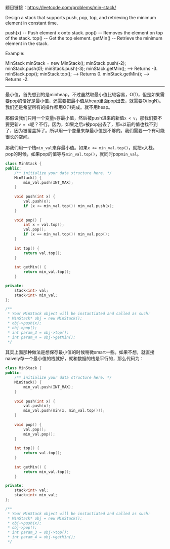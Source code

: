 题目链接：https://leetcode.com/problems/min-stack/

Design a stack that supports push, pop, top, and retrieving the minimum element in constant time.

push(x) -- Push element x onto stack.
pop() -- Removes the element on top of the stack.
top() -- Get the top element.
getMin() -- Retrieve the minimum element in the stack.

Example:

MinStack minStack = new MinStack();
minStack.push(-2);
minStack.push(0);
minStack.push(-3);
minStack.getMin();   --> Returns -3.
minStack.pop();
minStack.top();      --> Returns 0.
minStack.getMin();   --> Returns -2.

---

最小值，首先想到的是minheap。不过虽然取最小值比较容易，O(1)，但是如果需要pop的恰好是最小值，还需要把最小值从heap里面pop出去，就需要O(logN)。我们还是希望所有的操作都用O(1)完成。就不用heap。

那假设我们只用一个变量`v`存最小值，然后被push进来的新值`x < v`，那我们要不要更新`v = x`呢？不行。因为，如果之后`x`被pop出去了，那`v`以前的值也找不到了，因为被覆盖掉了。所以用一个变量来存最小值是不够的。我们需要一个有可能很长的空间。

那我们用一个栈`min_val`来存最小值。如果`x <= min_val.top()`，就把`x`入栈。pop的时候，如果pop的值等与`min_val.top()`，就同时pop`min_val`。

```cpp
class MinStack {
public:
    /** initialize your data structure here. */
    MinStack() {
        min_val.push(INT_MAX);        
    }
    
    void push(int x) {
        val.push(x);
        if (x <= min_val.top()) min_val.push(x);         
    }
    
    void pop() {
        int x = val.top(); 
        val.pop();
        if (x == min_val.top()) min_val.pop();    
    }
    
    int top() {
        return val.top();    
    }
    
    int getMin() {
        return min_val.top();
    }

private:
    stack<int> val;
    stack<int> min_val; 
};

/**
 * Your MinStack object will be instantiated and called as such:
 * MinStack* obj = new MinStack();
 * obj->push(x);
 * obj->pop();
 * int param_3 = obj->top();
 * int param_4 = obj->getMin();
 */
```
其实上面那种做法是想保存最小值的时候稍微smart一些。如果不想，就直接naively存一个最小值的栈就好，就和数据的栈是平行的，那么代码为：

```cpp
class MinStack {
public:
    /** initialize your data structure here. */
    MinStack() {
        min_val.push(INT_MAX);        
    }
    
    void push(int x) {
        val.push(x);
        min_val.push(min(x, min_val.top()));         
    }
    
    void pop() {
        val.pop();
        min_val.pop();    
    }
    
    int top() {
        return val.top();    
    }
    
    int getMin() {
        return min_val.top();
    }

private:
    stack<int> val;
    stack<int> min_val; 
};

/**
 * Your MinStack object will be instantiated and called as such:
 * MinStack* obj = new MinStack();
 * obj->push(x);
 * obj->pop();
 * int param_3 = obj->top();
 * int param_4 = obj->getMin();
 */
 ```

